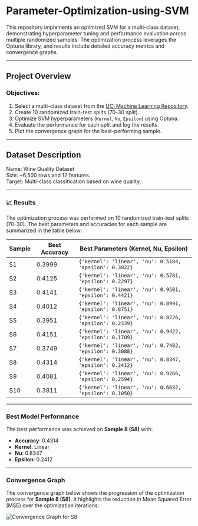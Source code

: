 # Parameter-Optimization-using-SVM

This repository implements an optimized SVM for a multi-class dataset, demonstrating hyperparameter tuning and performance evaluation across multiple randomized samples. The optimization process leverages the Optuna library, and results include detailed accuracy metrics and convergence graphs.

---

## Project Overview

### Objectives:
1. Select a multi-class dataset from the [UCI Machine Learning Repository](https://archive.ics.uci.edu/ml/index.php).
2. Create 10 randomized train-test splits (70-30 split).
3. Optimize SVM hyperparameters (`Kernel`, `Nu`, `Epsilon`) using Optuna.
4. Evaluate the performance for each split and log the results.
5. Plot the convergence graph for the best-performing sample.

---

## Dataset Description
Name: Wine Quality Dataset <br>
Size: ~6,500 rows and 12 features. <br>
Target: Multi-class classification based on wine quality. <br>

---

### 📈 Results

The optimization process was performed on 10 randomized train-test splits (70-30). The best parameters and accuracies for each sample are summarized in the table below:

| Sample | Best Accuracy | Best Parameters (Kernel, Nu, Epsilon)              |
|--------|---------------|----------------------------------------------------|
| S1     | 0.3999        | `{'kernel': 'linear', 'nu': 0.5184, 'epsilon': 0.3022}` |
| S2     | 0.4125        | `{'kernel': 'linear', 'nu': 0.5781, 'epsilon': 0.2297}` |
| S3     | 0.4141        | `{'kernel': 'linear', 'nu': 0.9501, 'epsilon': 0.4421}` |
| S4     | 0.4012        | `{'kernel': 'linear', 'nu': 0.8991, 'epsilon': 0.8751}` |
| S5     | 0.3951        | `{'kernel': 'linear', 'nu': 0.8726, 'epsilon': 0.2339}` |
| S6     | 0.4151        | `{'kernel': 'linear', 'nu': 0.9422, 'epsilon': 0.1709}` |
| S7     | 0.3749        | `{'kernel': 'linear', 'nu': 0.7482, 'epsilon': 0.3088}` |
| S8     | 0.4314        | `{'kernel': 'linear', 'nu': 0.8347, 'epsilon': 0.2412}` |
| S9     | 0.4081        | `{'kernel': 'linear', 'nu': 0.9266, 'epsilon': 0.2594}` |
| S10    | 0.3811        | `{'kernel': 'linear', 'nu': 0.6632, 'epsilon': 0.1050}` |

---

### Best Model Performance

The best performance was achieved on **Sample 8 (S8)** with:
- **Accuracy**: 0.4314
- **Kernel**: Linear
- **Nu**: 0.8347
- **Epsilon**: 0.2412

---

### Convergence Graph

The convergence graph below shows the progression of the optimization process for **Sample 8 (S8)**. It highlights the reduction in Mean Squared Error (MSE) over the optimization iterations:

![Convergence Graph for S8](results/convergence_graph_s8.png)



